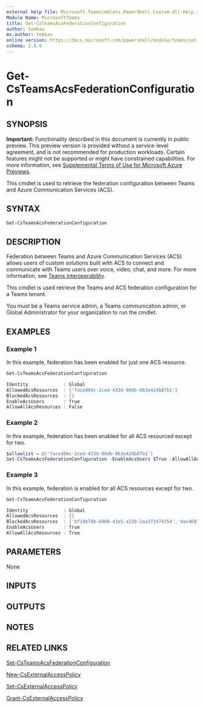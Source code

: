 ```yaml
---
external help file: Microsoft.TeamsCmdlets.PowerShell.Custom.dll-Help.xml
Module Name: MicrosoftTeams
title: Get-CsTeamsAcsFederationConfiguration
author: tomkau
ms.author: tomkau
online version: https://docs.microsoft.com/powershell/module/teams/set-csteamsacsfederationconfiguration
schema: 2.0.0
---
```


# Get-CsTeamsAcsFederationConfiguration

## SYNOPSIS

**Important:** Functionality described in this document is currently in public preview. This preview version is provided without a service-level agreement, and is not recommended for production workloads. Certain features might not be supported or might have constrained capabilities. For more information, see [Supplemental Terms of Use for Microsoft Azure Previews](https://azure.microsoft.com/en-us/support/legal/preview-supplemental-terms/).

This cmdlet is used to retrieve the federation configuration between Teams and Azure Communication Services (ACS).


## SYNTAX

```powershell
Get-CsTeamsAcsFederationConfiguration
```

## DESCRIPTION

Federation between Teams and Azure Communication Services (ACS) allows users of custom solutions built with ACS to connect and communicate with Teams users over voice, video, chat, and more. For more information, see [Teams interoperability](https://docs.microsoft.com/en-us/azure/communication-services/concepts/teams-interop).

This cmdlet is used retrieve the Teams and ACS federation configuration for a Teams tenant.

You must be a Teams service admin, a Teams communication admin, or Global Administrator for your organization to run the cmdlet.

## EXAMPLES

### Example 1
In this example, federation has been enabled for just one ACS resource.

```powershell
Get-CsTeamsAcsFederationConfiguration

Identity             : Global
AllowedAcsResources  : {'faced04c-2ced-433d-90db-063e424b87b1'}
BlockedAcsResources  : {}
EnableAcsUsers       : True
AllowAllAcsResources : False
```

### Example 2
In this example, federation has been enabled for all ACS resourced except for two.

```powershell
$allowlist = @('faced04c-2ced-433d-90db-063e424b87b1')
Set-CsTeamsAcsFederationConfiguration -EnableAcsUsers $True -AllowAllAcsResources $False -AllowedAcsResources $allowlist
```

### Example 3
In this example, federation is enabled for all ACS resources except for two.

```powershell
Get-CsTeamsAcsFederationConfiguration

Identity             : Global
AllowedAcsResources  : {}
BlockedAcsResources  : {'bf19b7db-6960-41e5-a139-2aa373474354','dac4607d-d2d0-40e5-84df-6f32ebd1251b'}
EnableAcsUsers       : True
AllowAllAcsResources : True
```

## PARAMETERS

None

## INPUTS

## OUTPUTS

## NOTES

## RELATED LINKS

[Set-CsTeamsAcsFederationConfiguration](Set-CsTeamsAcsFederationConfiguration.md)

[New-CsExternalAccessPolicy](https://docs.microsoft.com/en-us/powershell/module/skype/new-csexternalaccesspolicy?view=skype-ps)

[Set-CsExternalAccessPolicy](https://docs.microsoft.com/en-us/powershell/module/skype/set-csexternalaccesspolicy?view=skype-ps)

[Grant-CsExternalAccessPolicy](https://docs.microsoft.com/en-us/powershell/module/skype/grant-csexternalaccesspolicy?view=skype-ps)
